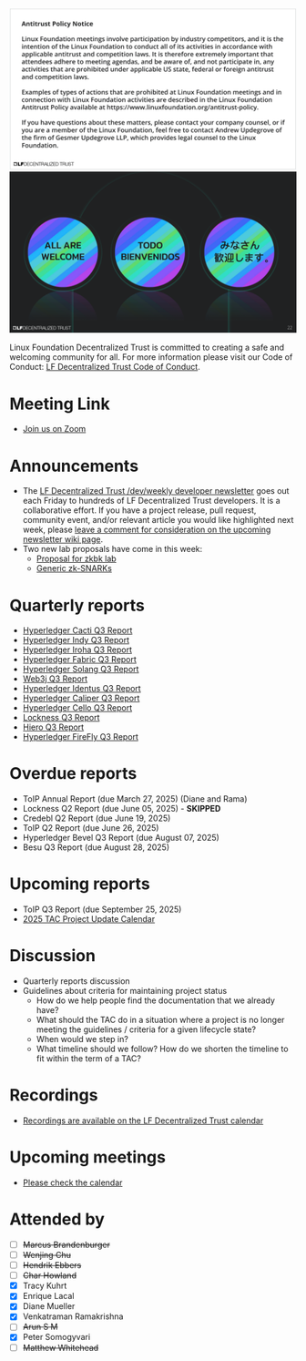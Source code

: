 [//]: # (SPDX-License-Identifier: CC-BY-4.0)

![Antitrust Policy Notice](../images/antitrust-policy-notice.png "Antitrust Policy Notice")
![All are Welcome in the LF Decentralized Trust Community](../images/all-are-welcome.png "All are Welcome in the LF Decentralized Trust Community")

Linux Foundation Decentralized Trust is committed to creating a safe and welcoming community for all. For more information please visit our Code of Conduct: [LF Decentralized Trust Code of Conduct](../../governing-documents/code-of-conduct.md).

# Meeting Link
- [Join us on Zoom](https://zoom-lfx.platform.linuxfoundation.org/meeting/95530440160?password=6e6b9a15-a635-497e-a6ce-078e6b1d2b49)

# Announcements
- The [LF Decentralized Trust /dev/weekly developer newsletter](https://lf-hyperledger.atlassian.net/wiki/spaces/DR/pages/17170445/dev+weekly+Newsletter) goes out each Friday to hundreds of LF Decentralized Trust developers. It is a collaborative effort. If you have a project release, pull request, community event, and/or relevant article you would like highlighted next week, please [leave a comment for consideration on the upcoming newsletter wiki page](https://lf-hyperledger.atlassian.net/wiki/spaces/DR/pages/75268141/2025).
- Two new lab proposals have come in this week:
    - [Proposal for zkbk lab](https://github.com/LF-Decentralized-Trust-labs/LF-Decentralized-Trust-labs.github.io/pull/335)
    - [Generic zk-SNARKs](https://github.com/LF-Decentralized-Trust-labs/LF-Decentralized-Trust-labs.github.io/pull/336)

# Quarterly reports
- [Hyperledger Cacti Q3 Report](https://github.com/LF-Decentralized-Trust/governance/pull/173)
- [Hyperledger Indy Q3 Report](https://github.com/LF-Decentralized-Trust/governance/pull/176)
- [Hyperledger Iroha Q3 Report](https://github.com/LF-Decentralized-Trust/governance/pull/182)
- [Hyperledger Fabric Q3 Report](https://github.com/LF-Decentralized-Trust/governance/pull/189)
- [Hyperledger Solang Q3 Report](https://github.com/LF-Decentralized-Trust/governance/pull/190)
- [Web3j Q3 Report](https://github.com/LF-Decentralized-Trust/governance/pull/191)
- [Hyperledger Identus Q3 Report](https://github.com/LF-Decentralized-Trust/governance/pull/193)
- [Hyperledger Caliper Q3 Report](https://github.com/LF-Decentralized-Trust/governance/pull/194)
- [Hyperledger Cello Q3 Report](https://github.com/LF-Decentralized-Trust/governance/pull/197)
- [Lockness Q3 Report](https://github.com/LF-Decentralized-Trust/governance/pull/199)
- [Hiero Q3 Report](https://github.com/LF-Decentralized-Trust/governance/pull/200)
- [Hyperledger FireFly Q3 Report](https://github.com/LF-Decentralized-Trust/governance/pull/201)

# Overdue reports
- ToIP Annual Report (due March 27, 2025) (Diane and Rama)
- Lockness Q2 Report (due June 05, 2025) - **SKIPPED**
- Credebl Q2 Report (due June 19, 2025)
- ToIP Q2 Report (due June 26, 2025)
- Hyperledger Bevel Q3 Report (due August 07, 2025)
- Besu Q3 Report (due August 28, 2025)

# Upcoming reports
- ToIP Q3 Report (due September 25, 2025)
- [2025 TAC Project Update Calendar](../../project-updates/2025/2025-schedule.md)

# Discussion
- Quarterly reports discussion
- Guidelines about criteria for maintaining project status
    - How do we help people find the documentation that we already have?
    - What should the TAC do in a situation where a project is no longer meeting the guidelines / criteria for a given lifecycle state?
    - When would we step in?
    - What timeline should we follow? How do we shorten the timeline to fit within the term of a TAC?

# Recordings
- [Recordings are available on the LF Decentralized Trust calendar](https://zoom-lfx.platform.linuxfoundation.org/meetings/lf-decentralized-trust)

# Upcoming meetings
- [Please check the calendar](https://zoom-lfx.platform.linuxfoundation.org/meetings/lf-decentralized-trust)

# Attended by

- [ ] ~~Marcus Brandenburger~~
- [ ] ~~Wenjing Chu~~
- [ ] ~~Hendrik Ebbers~~
- [ ] ~~Char Howland~~
- [x] Tracy Kuhrt
- [x] Enrique Lacal
- [x] Diane Mueller
- [x] Venkatraman Ramakrishna
- [ ] ~~Arun S M~~
- [x] Peter Somogyvari
- [ ] ~~Matthew Whitehead~~

